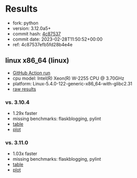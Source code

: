 # Results

- fork: python
- version: 3.12.0a5+
- commit hash: [4c87537](https://github.com/python/cpython/commit/4c87537)
- commit date: 2023-02-28T11:50:52+00:00
- ref: 4c87537efb5fd28b4e4e

## linux x86_64 (linux)

- [GitHub Action run](https://github.com/faster-cpython/benchmarking/actions/runs/4316443260)
- cpu model: Intel(R) Xeon(R) W-2255 CPU @ 3.70GHz
- platform: Linux-5.4.0-122-generic-x86_64-with-glibc2.31
- [raw results](bm-20230228-linux-x86_64-python-4c87537efb5fd28b4e4e-3.12.0a5%2B-4c87537.json)

### vs. 3.10.4

- 1.29x faster
- missing benchmarks: flaskblogging, pylint
- [table](bm-20230228-linux-x86_64-python-4c87537efb5fd28b4e4e-3.12.0a5%2B-4c87537-vs-3.10.4.md)
- [plot](bm-20230228-linux-x86_64-python-4c87537efb5fd28b4e4e-3.12.0a5%2B-4c87537-vs-3.10.4.png)

### vs. 3.11.0

- 1.03x faster
- missing benchmarks: flaskblogging, pylint
- [table](bm-20230228-linux-x86_64-python-4c87537efb5fd28b4e4e-3.12.0a5%2B-4c87537-vs-3.11.0.md)
- [plot](bm-20230228-linux-x86_64-python-4c87537efb5fd28b4e4e-3.12.0a5%2B-4c87537-vs-3.11.0.png)

